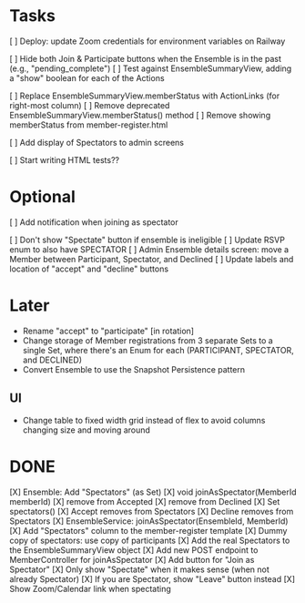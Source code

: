 # Tasks

[ ] Deploy: update Zoom credentials for environment variables on Railway

[ ] Hide both Join & Participate buttons when the Ensemble is in the past (e.g., "pending_complete")
    [ ] Test against EnsembleSummaryView, adding a "show" boolean for each of the Actions 

[ ] Replace EnsembleSummaryView.memberStatus with ActionLinks (for right-most column)
    [ ] Remove deprecated EnsembleSummaryView.memberStatus() method
    [ ] Remove showing memberStatus from member-register.html

[ ] Add display of Spectators to admin screens

[ ] Start writing HTML tests??

# Optional

[ ] Add notification when joining as spectator

[ ] Don't show "Spectate" button if ensemble is ineligible
[ ] Update RSVP enum to also have SPECTATOR
[ ] Admin Ensemble details screen: move a Member between Participant, Spectator, and Declined
[ ] Update labels and location of "accept" and "decline" buttons

# Later

* Rename "accept" to "participate" [in rotation]
* Change storage of Member registrations from 3 separate Sets to a single Set, where there's an Enum for each (PARTICIPANT, SPECTATOR, and DECLINED)
* Convert Ensemble to use the Snapshot Persistence pattern

## UI

* Change table to fixed width grid instead of flex to avoid columns changing size and moving around

# DONE

[X] Ensemble: Add "Spectators" (as Set<MemberId>)
    [X] void joinAsSpectator(MemberId memberId)
        [X] remove from Accepted 
        [X] remove from Declined
    [X] Set<MemberId> spectators()
    [X] Accept removes from Spectators
    [X] Decline removes from Spectators
[X] EnsembleService: joinAsSpectator(EnsembleId, MemberId)
[X] Add "Spectators" column to the member-register template
    [X] Dummy copy of spectators: use copy of participants
    [X] Add the real Spectators to the EnsembleSummaryView object
    [X] Add new POST endpoint to MemberController for joinAsSpectator
    [X] Add button for "Join as Spectator"
    [X] Only show "Spectate" when it makes sense (when not already Spectator)
        [X] If you are Spectator, show "Leave" button instead
[X] Show Zoom/Calendar link when spectating
 